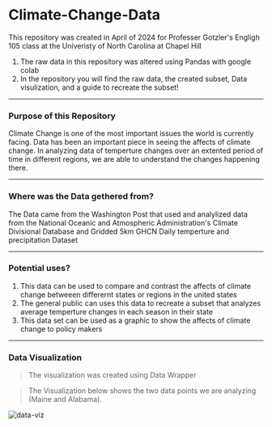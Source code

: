 # Climate-Change-Data
This repository was created in April of 2024 for Professer Gotzler's Engligh 105 class at the Univeristy of North Carolina at Chapel Hill

1. The raw data in this repository was altered using Pandas with google colab
2. In the repository you will find the raw data, the created subset,  Data visulization, and a guide to recreate the subset!

---------

### Purpose of this Repository
Climate Change is one of the most important issues the world is currently facing. Data has been an important piece in seeing the affects of climate change. In analyzing data of temperture changes over an extented period of time in different regions, we are able to understand the changes happening there. 

----------

### Where was the Data gethered from? 
The Data came from the Washington Post that used and analylized data from the National Oceanic and Atmospheric Administration's Climate Divisional Database and Gridded 5km GHCN Daily temperture and precipitation Dataset

----------
### Potential uses?
1. This data can be used to compare and contrast the affects of climate change betweeen differernt states or regions in the united states
2. The general public can uses this data to recreate a subset that analyzes average temperture changes in each season in their state
3. This data set can be used as a graphic to show the affects of climate change to policy makers 

-----------
### Data Visualization
>The visualization was created using Data Wrapper

>The Visualization below shows the two data points we are analyzing (Maine and Alabama). 


![data-viz](/https://datawrapper.dwcdn.net/ARHFt/1/.png)





